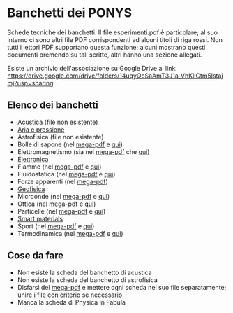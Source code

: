 # Banchetti dei PONYS
Schede tecniche dei banchetti. Il file esperimenti.pdf è particolare; al suo interno ci sono altri file PDF corrispondenti ad alcuni titoli di riga rossi. Non tutti i lettori PDF supportano questa funzione; alcuni mostrano questi documenti premendo su tali scritte, altri hanno una sezione allegati.

Esiste un archivio dell'associazione su Google Drive al link:
https://drive.google.com/drive/folders/14uqyQcSaAmT3J1a_VhKlICtm5Istajmj?usp=sharing

## Elenco dei banchetti
- Acustica (file non esistente)
- [Aria e pressione](aria_pressione.docx)
- Astrofisica (file non esistente)
- Bolle di sapone (nel [mega-pdf](esperimenti.pdf) e [qui](sapone.pdf))
- Elettromagnetismo (sia nel [mega-pdf](esperimenti.pdf) che [qui](elettromagnetismo.docx))
- [Elettronica](elettronica/elettronica.pdf)
- Fiamme (nel [mega-pdf](esperimenti.pdf) e [qui](fiamme.docx))
- Fluidostatica (nel [mega-pdf](esperimenti.pdf) e [qui](statica_fluidi.pdf))
- Forze apparenti (nel [mega-pdf](esperimenti.pdf))
- [Geofisica](geofisica.docx)
- Microonde (nel [mega-pdf](esperimenti.pdf) e [qui](microonde.docx))
- Ottica (nel [mega-pdf](esperimenti.pdf) e [qui](ottica.docx))
- Particelle (nel [mega-pdf](esperimenti.pdf) e [qui](particelle.docx))
- [Smart materials](smart_materials.odt)
- Sport (nel [mega-pdf](esperimenti.pdf) e [qui](sport.docx))
- Termodinamica (nel [mega-pdf](esperimenti.pdf) e [qui](termodinamica.odt))

## Cose da fare
- Non esiste la scheda del banchetto di acustica
- Non esiste la scheda del banchetto di astrofisica
- Disfarsi del [mega-pdf](esperimenti.pdf) e mettere ogni scheda nel suo file separatamente; unire i file con criterio se necessario
- Manca la scheda di Physica in Fabula
